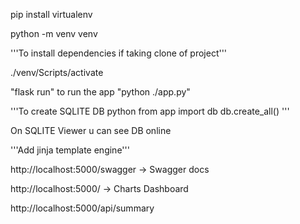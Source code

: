 pip install virtualenv

python -m venv venv

'''To install dependencies if taking clone of project'''

./venv/Scripts/activate

"flask run" to run the app
"python ./app.py"

'''To create SQLITE DB
python
from app import db
db.create_all()
'''

On SQLITE Viewer u can see DB online

'''Add jinja template engine'''






http://localhost:5000/swagger → Swagger docs

http://localhost:5000/ → Charts Dashboard

http://localhost:5000/api/summary